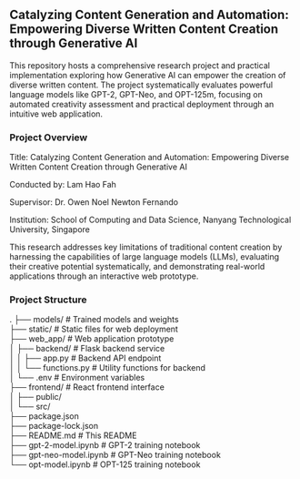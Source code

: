 ## Catalyzing Content Generation and Automation: Empowering Diverse Written Content Creation through Generative AI 

This repository hosts a comprehensive research project and practical implementation exploring how Generative AI can empower the creation of diverse written content. The project systematically evaluates powerful language models like GPT-2, GPT-Neo, and OPT-125m, focusing on automated creativity assessment and practical deployment through an intuitive web application.

### Project Overview

Title: Catalyzing Content Generation and Automation: Empowering Diverse Written Content Creation through Generative AI

Conducted by: Lam Hao Fah

Supervisor: Dr. Owen Noel Newton Fernando

Institution: School of Computing and Data Science, Nanyang Technological University, Singapore

This research addresses key limitations of traditional content creation by harnessing the capabilities of large language models (LLMs), evaluating their creative potential systematically, and demonstrating real-world applications through an interactive web prototype.

### Project Structure

.
├── models/                 # Trained models and weights  
├── static/                 # Static files for web deployment  
├── web_app/                # Web application prototype  
│   ├── backend/            # Flask backend service  
│   │   ├── app.py          # Backend API endpoint  
│   │   └── functions.py    # Utility functions for backend  
│   └── .env                # Environment variables  
├── frontend/               # React frontend interface  
│   ├── public/  
│   └── src/  
├── package.json  
├── package-lock.json  
├── README.md               # This README  
├── gpt-2-model.ipynb       # GPT-2 training notebook  
├── gpt-neo-model.ipynb     # GPT-Neo training notebook  
└── opt-model.ipynb         # OPT-125 training notebook  
